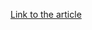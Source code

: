 [Link to the article](https://ryancor.medium.com/genetic-analysis-of-cryptowall-ransomware-843f86055c7f)
